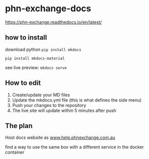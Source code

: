 # phn-exchange-docs

 https://phn-exchange.readthedocs.io/en/latest/ 
 

## how to install

download python
`pip install mkdocs`

`pip install mkdocs-material`

see live preview: `mkdocs serve`

## How to edit

1. Create/update your MD files
2. Update the mkdocs.yml file (this is what defines the side menu)
3. Push your changes to the repository
4. The live site will update within 5 minutes after push


## The plan

Host docs website as www.help.phnexchange.com.au

find a way to use the same box with a different service in the docker container